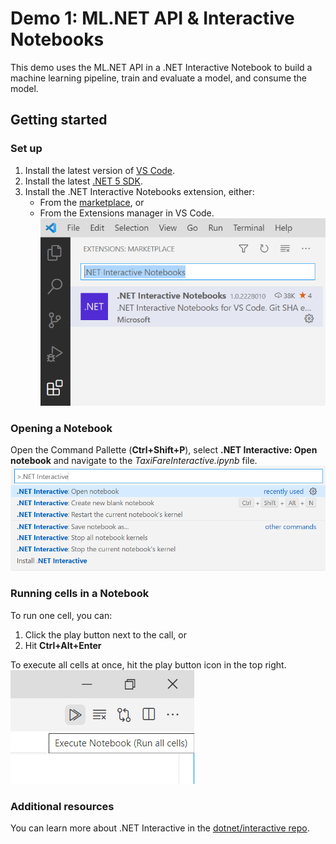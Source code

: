 # Demo 1: ML.NET API & Interactive Notebooks

This demo uses the ML.NET API in a .NET Interactive Notebook to build a machine learning pipeline, train and evaluate a model, and consume the model.

## Getting started

### Set up

1. Install the latest version of [VS Code](https://code.visualstudio.com/).
2. Install the latest [.NET 5 SDK](https://dotnet.microsoft.com/download/dotnet/5.0).
3. Install the .NET Interactive Notebooks extension, either:
    - From the [marketplace](https://marketplace.visualstudio.com/items?itemName=ms-dotnettools.dotnet-interactive-vscode), or
    - From the Extensions manager in VS Code.
    ![Screenshot of Extensions in VS Code](../Images/dotnet-interactive-extension.png)

### Opening a Notebook

Open the Command Pallette (**Ctrl+Shift+P**), select **.NET Interactive: Open notebook** and navigate to the *TaxiFareInteractive.ipynb* file.
![Screenshot of VS Code Command Pallette](../Images/vscode-command-pallette.png)

### Running cells in a Notebook

To run one cell, you can:

1. Click the play button next to the call, or
2. Hit **Ctrl+Alt+Enter**

To execute all cells at once, hit the play button icon in the top right.
![Screenshot of the Execute all cells icon](../Images/execute-all-cells.png)

### Additional resources

You can learn more about .NET Interactive in the [dotnet/interactive repo](https://github.com/dotnet/interactive/blob/main/docs/README.md).